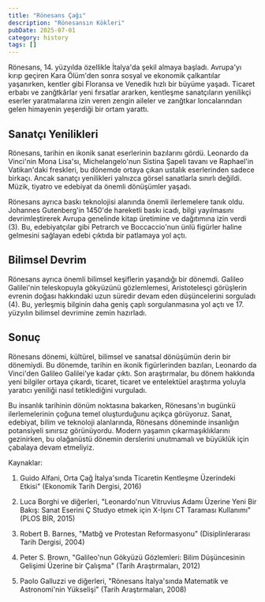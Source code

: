 ```yaml
---
title: "Rönesans Çağı"
description: "Rönesansın Kökleri"
pubDate: 2025-07-01
category: history
tags: []
---
```


Rönesans, 14. yüzyılda özellikle İtalya'da şekil almaya başladı. Avrupa'yı kırıp geçiren Kara Ölüm'den sonra sosyal ve ekonomik çalkantılar yaşanırken, kentler gibi Floransa ve Venedik hızlı bir büyüme yaşadı. Ticaret erbabı ve zanğtkârlar yeni fırsatlar ararken, kentleşme sanatçıların yenilikçi eserler yaratmalarına izin veren zengin aileler ve zanğtkar loncalarından gelen himayenin yeşerdiği bir ortam yarattı.

## Sanatçı Yenilikleri

Rönesans, tarihin en ikonik sanat eserlerinin bazılarını gördü. Leonardo da Vinci'nin Mona Lisa'sı, Michelangelo'nun Sistina Şapeli tavanı ve Raphael'in Vatikan'daki freskleri, bu dönemde ortaya çıkan ustalık eserlerinden sadece birkaçı. Ancak sanatçı yenilikleri yalnızca görsel sanatlarla sınırlı değildi. Müzik, tiyatro ve edebiyat da önemli dönüşümler yaşadı.

Rönesans ayrıca baskı teknolojisi alanında önemli ilerlemelere tanık oldu. Johannes Gutenberg'in 1450'de hareketli baskı icadı, bilgi yayılmasını devrimleştirerek Avrupa genelinde kitap üretimine ve dağıtımına izin verdi (3). Bu, edebiyatçılar gibi Petrarch ve Boccaccio'nun ünlü figürler haline gelmesini sağlayan edebi çıktıda bir patlamaya yol açtı.

## Bilimsel Devrim

Rönesans ayrıca önemli bilimsel keşiflerin yaşandığı bir dönemdi. Galileo Galilei'nin teleskopuyla gökyüzünü gözlemlemesi, Aristotelesçi görüşlerin evrenin doğası hakkındaki uzun süredir devam eden düşüncelerini sorguladı (4). Bu, yerleşmiş bilginin daha geniş çaplı sorgulanmasına yol açtı ve 17. yüzyılın bilimsel devrimine zemin hazırladı.

## Sonuç

Rönesans dönemi, kültürel, bilimsel ve sanatsal dönüşümün derin bir dönemiydi. Bu dönemde, tarihin en ikonik figürlerinden bazıları, Leonardo da Vinci'den Galileo Galilei'ye kadar çıktı. Son araştırmalar, bu dönem hakkında yeni bilgiler ortaya çıkardı, ticaret, ticaret ve entelektüel araştırma yoluyla yaratıcı yeniliği nasıl tetiklediğini vurguladı.

Bu insanlık tarihinin dönüm noktasına bakarken, Rönesans'ın bugünkü ilerlemelerinin çoğuna temel oluşturduğunu açıkça görüyoruz. Sanat, edebiyat, bilim ve teknoloji alanlarında, Rönesans döneminde insanlığın potansiyeli sınırsız görünüyordu. Modern yaşamın çıkarmaşıklıklarını gezinirken, bu olağanüstü dönemin derslerini unutmamalı ve büyüklük için çabalaya devam etmeliyiz.

Kaynaklar:

1. Guido Alfani, Orta Çağ İtalya'sında Ticaretin Kentleşme Üzerindeki Etkisi" (Ekonomik Tarih Dergisi, 2016)

2. Luca Borghi ve diğerleri, "Leonardo'nun Vitruvius Adamı Üzerine Yeni Bir Bakış: Sanat Eserini Ç Studyo etmek için X-Işını CT Taraması Kullanımı" (PLOS BİR, 2015)

3. Robert B. Barnes, "Matbğ ve Protestan Reformasyonu" (Disiplinlerarası Tarih Dergisi, 2004)

4. Peter S. Brown, "Galileo'nun Gökyüzü Gözlemleri: Bilim Düşüncesinin Gelişimi Üzerine bir Çalışma" (Tarih Araştırmaları, 2012)

5. Paolo Galluzzi ve diğerleri, "Rönesans İtalya'sında Matematik ve Astronomi'nin Yükselişi" (Tarih Araştırmaları, 2008)